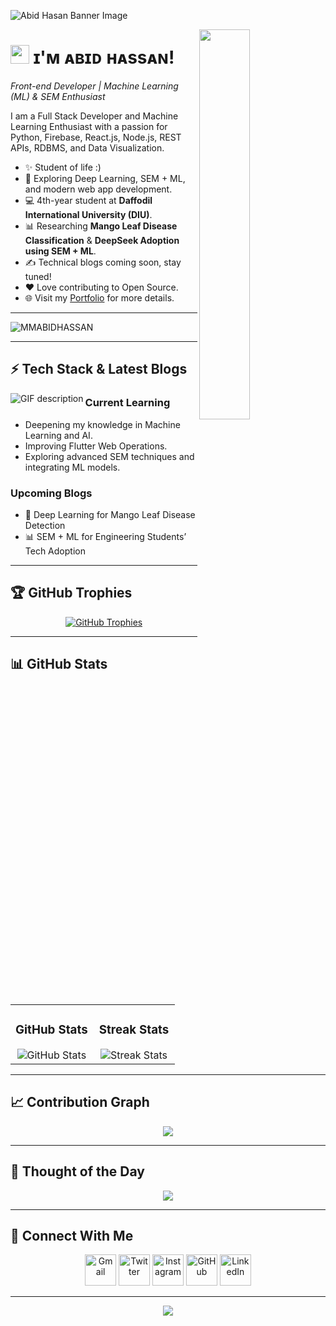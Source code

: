 <!--Banner-->
![Abid Hasan Banner Image](./banner.png)

<!--Night Owl Image-->
<div>
  <img align="right" width="40%" src="https://owlbertsio-resized.s3.amazonaws.com/Popper.psd.full.png">
</div>

<!--Header Name-->
# <img src="https://emojis.slackmojis.com/emojis/images/1531849430/4246/blob-sunglasses.gif?1531849430" width="30"/> ɪ'ᴍ ᴀʙɪᴅ ʜᴀssᴀɴ!  
*Front-end Developer | Machine Learning (ML) & SEM Enthusiast*

<!--Start Intro-->               
<p align="left">
I am a Full Stack Developer and Machine Learning Enthusiast with a passion for Python, Firebase, React.js, Node.js, REST APIs, RDBMS, and Data Visualization.
</p>

- ✨ Student of life :)
- 🌱 Exploring Deep Learning, SEM + ML, and modern web app development.
- 💻 4th-year student at **Daffodil International University (DIU)**.
- 📊 Researching **Mango Leaf Disease Classification** & **DeepSeek Adoption using SEM + ML**.
- ✍ Technical blogs coming soon, stay tuned!
- ❤ Love contributing to Open Source.
- 🌐 Visit my [Portfolio](https://your-portfolio-link.com) for more details.

---

<!--Profile Count Badge-->
<p align="left">
  <img src="https://komarev.com/ghpvc/?username=MMABIDHASSAN&label=Profile%20views&color=770677&style=for-the-badge&logo=star" alt="MMABIDHASSAN" />
</p>

---

## ⚡ Tech Stack & Latest Blogs
<picture>
  <source media="(prefers-color-scheme: dark)" srcset="./Skills_Animation_Dark.gif">
  <source media="(prefers-color-scheme: light)" srcset="./Skills_Animation_White.gif">
  <img align="left" alt="GIF description" src="./Skills_Animation_White.gif">
</picture>

### Current Learning
- Deepening my knowledge in Machine Learning and AI.
- Improving Flutter Web Operations.
- Exploring advanced SEM techniques and integrating ML models.

### Upcoming Blogs
- 🧠 Deep Learning for Mango Leaf Disease Detection  
- 📊 SEM + ML for Engineering Students’ Tech Adoption  

---

## 🏆 GitHub Trophies
<p align="center">
  <a href="https://github.com/MMABIDHASSAN">
    <img src="https://github-profile-trophy.vercel.app/?username=MMABIDHASSAN&no-bg=true&row=2&column=6&margin-w=20&margin-h=20&theme=monokai" alt="GitHub Trophies" />
  </a>
</p>

---

## 📊 GitHub Stats

<table width="100%">
  <tr>
    <td width="50%" align="center">
      <h3><strong>GitHub Stats</strong></h3>
      <img src="https://github-readme-stats.vercel.app/api?username=MMABIDHASSAN&count_private=true&show_icons=true&theme=nightowl&bg_color=0,000000,441350&title_color=c56a90&text_color=ffffff&rank_icon=github&hide=prs,issues,contribs&show=reviews,prs_merged,prs_merged_percentage" alt="GitHub Stats" />
    </td>
    <td width="50%" align="center">
      <h3><strong>Streak Stats</strong></h3>
      <img src="https://streak-stats.demolab.com?user=MMABIDHASSAN&theme=nightowl&background=0,000000,441350&fire=ffeb95&ring=ffeb95&sideNums=ffffff&sideLabels=ffffff&dates=c56a90&currStreakNum=ffffff" alt="Streak Stats" />
    </td>
  </tr>
</table>

---

## 📈 Contribution Graph
<div align="center">
    <img src="https://github-readme-activity-graph.vercel.app/graph?username=MMABIDHASSAN&bg_color=220a28&color=ffffff&line=c56a90&point=ffeb95&area=false&hide_border=false" />
</div>

---

## 🌟 Thought of the Day
<!--STARTS_HERE_QUOTE_CARD-->
<p align="center">
    <img src="https://readme-daily-quotes.vercel.app/api?author=Albert%20Einstein&quote=Life%20is%20like%20riding%20a%20bicycle.%20To%20keep%20your%20balance%2C%20you%20must%20keep%20moving.&theme=dark&bg_color=220a28&author_color=ffeb95&accent_color=c56a90">
</p>
<!--ENDS_HERE_QUOTE_CARD-->

---

## 🤝 Connect With Me
<div align="center">
  <a href="mailto:mmabidhassanshawon@email.com" target="_blank"><img src="./gmail.png" width=50 height=50 alt="Gmail" /></a>
  <a href="https://x.com/abid__hasan" target="_blank"><img src="./twitter.png" width=50 height=50 alt="Twitter" /></a>
  <a href="https://www.instagram.com/abidhasan" target="_blank"><img src="./instagram.png" width=50 height=50 alt="Instagram" /></a>
  <a href="https://github.com/MMABIDHASSAN" target="_blank"><img src="./github.png" width=50 height=50 alt="GitHub" /></a>
  <a href="https://www.linkedin.com/in/abid-hasan" target="_blank"><img src="./linkedin.png" width=50 height=50 alt="LinkedIn" /></a>
</div>

---

<!--Footer-->
<p align="center">
  <img src="https://capsule-render.vercel.app/api?type=waving&color=0:220a28,50:c56a90,100:ffeb95&height=70&section=footer" />
</p>
